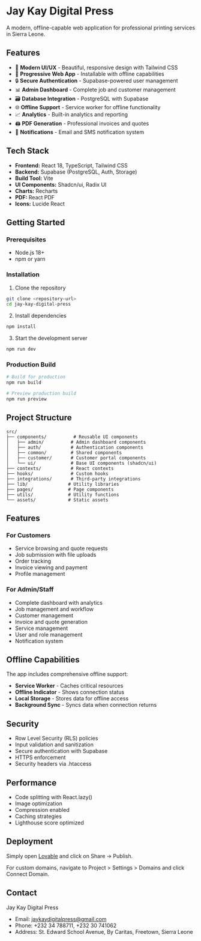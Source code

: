 # Jay Kay Digital Press

A modern, offline-capable web application for professional printing services in Sierra Leone.

## Features

- 🎨 **Modern UI/UX** - Beautiful, responsive design with Tailwind CSS
- 📱 **Progressive Web App** - Installable with offline capabilities
- 🔒 **Secure Authentication** - Supabase-powered user management
- 📊 **Admin Dashboard** - Complete job and customer management
- 🗃️ **Database Integration** - PostgreSQL with Supabase
- 🌐 **Offline Support** - Service worker for offline functionality
- 📈 **Analytics** - Built-in analytics and reporting
- 🖨️ **PDF Generation** - Professional invoices and quotes
- 📧 **Notifications** - Email and SMS notification system

## Tech Stack

- **Frontend:** React 18, TypeScript, Tailwind CSS
- **Backend:** Supabase (PostgreSQL, Auth, Storage)
- **Build Tool:** Vite
- **UI Components:** Shadcn/ui, Radix UI
- **Charts:** Recharts
- **PDF:** React PDF
- **Icons:** Lucide React

## Getting Started

### Prerequisites

- Node.js 18+ 
- npm or yarn

### Installation

1. Clone the repository
```bash
git clone <repository-url>
cd jay-kay-digital-press
```

2. Install dependencies
```bash
npm install
```

3. Start the development server
```bash
npm run dev
```

### Production Build

```bash
# Build for production
npm run build

# Preview production build
npm run preview
```

## Project Structure

```
src/
├── components/          # Reusable UI components
│   ├── admin/          # Admin dashboard components
│   ├── auth/           # Authentication components
│   ├── common/         # Shared components
│   ├── customer/       # Customer portal components
│   └── ui/             # Base UI components (shadcn/ui)
├── contexts/           # React contexts
├── hooks/              # Custom hooks
├── integrations/       # Third-party integrations
├── lib/               # Utility libraries
├── pages/             # Page components
├── utils/             # Utility functions
└── assets/            # Static assets
```

## Features

### For Customers
- Service browsing and quote requests
- Job submission with file uploads
- Order tracking
- Invoice viewing and payment
- Profile management

### For Admin/Staff
- Complete dashboard with analytics
- Job management and workflow
- Customer management
- Invoice and quote generation
- Service management
- User and role management
- Notification system

## Offline Capabilities

The app includes comprehensive offline support:

- **Service Worker** - Caches critical resources
- **Offline Indicator** - Shows connection status
- **Local Storage** - Stores data for offline access
- **Background Sync** - Syncs data when connection returns

## Security

- Row Level Security (RLS) policies
- Input validation and sanitization
- Secure authentication with Supabase
- HTTPS enforcement
- Security headers via .htaccess

## Performance

- Code splitting with React.lazy()
- Image optimization
- Compression enabled
- Caching strategies
- Lighthouse score optimized

## Deployment

Simply open [Lovable](https://lovable.dev/projects/0fac3561-c8d6-48f4-ba31-c7ab3481bb93) and click on Share -> Publish.

For custom domains, navigate to Project > Settings > Domains and click Connect Domain.

## Contact

Jay Kay Digital Press
- Email: jaykaydigitalpress@gmail.com
- Phone: +232 34 788711, +232 30 741062
- Address: St. Edward School Avenue, By Caritas, Freetown, Sierra Leone
